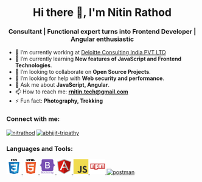 <h1 align="center">Hi there 👋, I'm Nitin Rathod</h1>
<h3 align="center">Consultant | Functional expert turns into Frontend Developer | Angular enthusiastic</h3>

 - 🔭 I’m currently working at [Deloitte Consulting India PVT LTD](https://www2.deloitte.com/in/en.html)
 - 🌱 I’m currently learning **New features of JavaScript and Frontend Technologies**.
 - 👯 I’m looking to collaborate on **Open Source Projects**.
 - 🤔 I’m looking for help with **Web security and performance**.
 - 💬 Ask me about **JavaScript, Angular**.
 - 📫 How to reach me: **rnitin.tech@gmail.com**
 - ⚡ Fun fact: **Photography, Trekking**

<h3 align="left">Connect with me:</h3>
<p align="left">
<a href="https://twitter.com/nitrathod" target="blank"><img align="center" src="https://raw.githubusercontent.com/rahuldkjain/github-profile-readme-generator/master/src/images/icons/Social/twitter.svg" alt="nitrathod" height="30" width="40" /></a>
<a href="https://www.linkedin.com/in/nitin-rathod-209028b0/" target="blank"><img align="center" src="https://raw.githubusercontent.com/rahuldkjain/github-profile-readme-generator/master/src/images/icons/Social/linked-in-alt.svg" alt="abhijit-tripathy" height="30" width="40" /></a>
</p>

<h3 align="left">Languages and Tools:</h3>
<p align="left">
  <a href="https://www.w3schools.com/css/" target="_blank" rel="noreferrer"> <img src="https://raw.githubusercontent.com/devicons/devicon/master/icons/css3/css3-original-wordmark.svg" alt="css3" width="40" height="40"/> 
  </a> 
  <a href="https://www.w3.org/html/" target="_blank" rel="noreferrer"> <img src="https://raw.githubusercontent.com/devicons/devicon/master/icons/html5/html5-original-wordmark.svg" alt="html5" width="40" height="40"/> 
  </a> 
  <a href="https://getbootstrap.com" target="_blank" rel="noreferrer"> <img src="https://raw.githubusercontent.com/devicons/devicon/master/icons/bootstrap/bootstrap-plain-wordmark.svg" alt="bootstrap" width="40" height="40"/> 
  </a> 
  <a href="https://angular.io/" target="_blank" rel="noreferrer"> <img src="https://raw.githubusercontent.com/devicons/devicon/master/icons/angularjs/angularjs-original.svg" alt="angular" width="40" height="40"/> 
  </a>
  <a href="https://www.javascript.com/" target="_blank" rel="noreferrer"> <img src="https://raw.githubusercontent.com/devicons/devicon/master/icons/javascript/javascript-original.svg" alt="javascript" width="40" height="40"/> 
  </a>
  <a href="https://www.npmjs.com/" target="_blank" rel="noreferrer"> <img src="https://raw.githubusercontent.com/devicons/devicon/master/icons/npm/npm-original-wordmark.svg" alt="npm" width="40" height="40"/> 
  </a> 
  <a href="https://postman.com" target="_blank" rel="noreferrer"> <img src="https://www.vectorlogo.zone/logos/getpostman/getpostman-icon.svg" alt="postman" width="40" height="40"/> 
  </a> 
</p>
